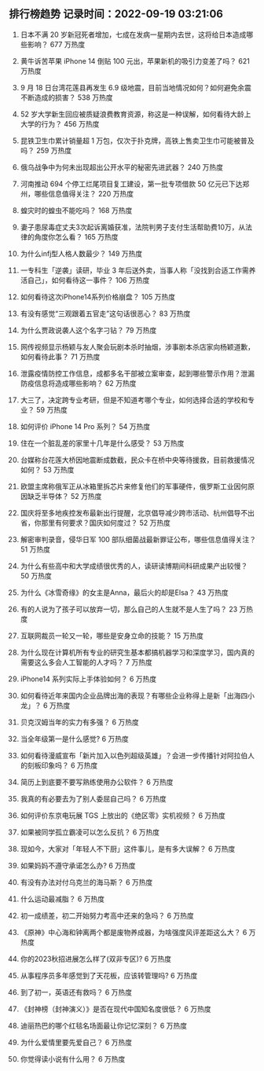 
## 排行榜趋势 记录时间：2022-09-19 03:21:06
  
  1. 日本不满 20 岁新冠死者增加，七成在发病一星期内去世，这将给日本造成哪些影响？ 677 万热度
    
  2. 黄牛诉苦苹果 iPhone 14 倒贴 100 元出，苹果新机的吸引力变差了吗？ 621 万热度
    
  3. 9 月 18 日台湾花莲县再发生 6.9 级地震，目前当地情况如何？如何避免余震不断造成的损害？ 538 万热度
    
  4. 52 岁大学新生回应被质疑浪费教育资源，称这是一种误解，如何看待大龄上大学的行为？ 456 万热度
    
  5. 昆铁卫生巾累计销量超 1 万包，仅次于扑克牌，高铁上售卖卫生巾可能被普及吗？ 259 万热度
    
  6. 俄乌战争中为何未出现超出公开水平的秘密先进武器？ 240 万热度
    
  7. 河南推动 694 个停工烂尾项目复工建设，第一批专项借款 50 亿元已下达郑州，哪些信息值得关注？ 220 万热度
    
  8. 蝗灾时的蝗虫不能吃吗？ 168 万热度
    
  9. 妻子患尿毒症丈夫3次起诉离婚获准，法院判男子支付生活帮助费10万，从法律的角度你怎么看？ 165 万热度
    
  10. 为什么infj型人格人数最少？ 149 万热度
    
  11. 一专科生「逆袭」读研，毕业 3 年后送外卖，当事人称「没找到合适工作需养活自己」，如何看待这一事件？ 106 万热度
    
  12. 如何看待这次iPhone14系列价格崩盘？ 105 万热度
    
  13. 有没有感觉“三观跟着五官走”这句话很恶心？ 83 万热度
    
  14. 为什么贾政说袭人这个名字刁钻？ 79 万热度
    
  15. 网传视频显示杨颖与友人聚会玩剧本杀时抽烟，涉事剧本杀店家向杨颖道歉，如何看待此事？ 71 万热度
    
  16. 泄露疫情防控工作信息，成都多名干部被立案审查，起到哪些警示作用？泄漏防疫信息将造成哪些影响？ 62 万热度
    
  17. 大三了，决定跨专业考研，但是不知道考哪个专业，如何选择合适的学校和专业？ 59 万热度
    
  18. 如何评价 iPhone 14 Pro 系列？ 54 万热度
    
  19. 住在一个脏乱差的家里十几年是什么感受？ 53 万热度
    
  20. 台媒称台花莲大桥因地震断成数截，民众卡在桥中央等待援救，目前救援情况如何？ 53 万热度
    
  21. 欧盟主席称俄军正从冰箱里拆芯片来修复他们的军事硬件，俄罗斯工业因何原因缺乏半导体？ 52 万热度
    
  22. 国庆将至多地疾控发布最新出行提醒，北京倡导减少跨市活动、杭州倡导不出省，你那里有何要求？国庆如何度过？ 52 万热度
    
  23. 解密审判录音，侵华日军 100 部队细菌战最新罪证公布，哪些信息值得关注？ 51 万热度
    
  24. 为什么有些高中和大学成绩很优秀的人，读研读博期间科研成果产出较慢？ 50 万热度
    
  25. 为什么《冰雪奇缘》的女主是Anna，最后火的却是Elsa？ 43 万热度
    
  26. 有的人说为了孩子可以放弃一切，那么自己的人生就不是人生了吗？ 23 万热度
    
  27. 互联网裁员一轮又一轮，哪些是安身立命的技能？ 15 万热度
    
  28. 为什么现在计算机所有专业的研究生基本都搞机器学习和深度学习，国内真的需要这么多会人工智能的人才吗？ 7 万热度
    
  29. iPhone14 系列实际上手体验如何？ 6 万热度
    
  30. 如何看待近年来国内企业品牌出海的表现？有哪些企业称得上是新「出海四小龙」？ 6 万热度
    
  31. 贝克汉姆当年的实力有多强？ 6 万热度
    
  32. 当全年级第一是什么感觉? 6 万热度
    
  33. 如何看待漫威宣布「新片加入以色列超级英雄」？会进一步传播针对阿拉伯人的刻板印象吗？ 6 万热度
    
  34. 简历上到底要不要写熟练使用办公软件？ 6 万热度
    
  35. 我真的有必要去为了别人委屈自己吗？ 6 万热度
    
  36. 如何评价东京电玩展 TGS 上放出的《绝区零》实机视频？ 6 万热度
    
  37. 如果被同学孤立霸凌可以怎么反抗？ 6 万热度
    
  38. 现如今，大家对「年轻人不下厨」这件事儿，是有多大误解？ 6 万热度
    
  39. 如果妈妈不遵守承诺怎么办? 6 万热度
    
  40. 有没有办法对付乌克兰的海马斯？ 6 万热度
    
  41. 什么运动最减脂？ 6 万热度
    
  42. 初一成绩差，初二开始努力考高中还来的急吗？ 6 万热度
    
  43. 《原神》中心海和钟离两个都是废物养成器，为啥强度风评差距这么大？ 6 万热度
    
  44. 你的2023秋招进展怎么样了(双非专区)? 6 万热度
    
  45. 从事程序员多年感觉到了天花板，应该转管理吗? 6 万热度
    
  46. 到了初一，英语还有救吗？ 6 万热度
    
  47. 《封神榜（封神演义）》是否在现代中国知名度很低？ 6 万热度
    
  48. 迪丽热巴的哪个红毯名场面最让你记忆深刻？ 6 万热度
    
  49. 为什么爱情里要先爱自己？ 6 万热度
    
  50. 你觉得读小说有什么用？ 6 万热度
    